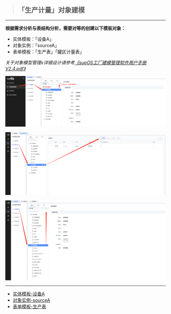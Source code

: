 > ## **「生产计量」对象建模**

---

**根据需求分析与表结构分析，需要对等的创建以下模板对象：**

- 实体模板：「设备A」
- 对象实例：「sourceA」
- 表单模板：「生产表」「罐区计量表」

*关于对象模型管理x详细设计请参考[《supOS工厂建模管理软件用户手册V2.4.pdf》](http://oss.supos.com/docs/ProductManual/supOS/V2.8.1/supOS工厂建模管理软件用户手册V2.4.pdf)*

![实体模板对象建模](assets/img/ProductionMana-ObjectData-deviceA.png "实体模板对象建模")

![对象实例对象建模](assets/img/ProductionMana-ObjectData-sourceA.png "对象实例对象建模")

![表单模板对象建模](assets/img/ProductionMana-ObjectData-productionTable.png "表单模板对象建模")

---

- [实体模板-设备A](/docs/ProductionMana/ObjectData/deviceA)
- [对象实例-sourceA](/docs/ProductionMana/ObjectData/sourceA)
- [表单模板-生产表](/docs/ProductionMana/ObjectData/productionTable)
